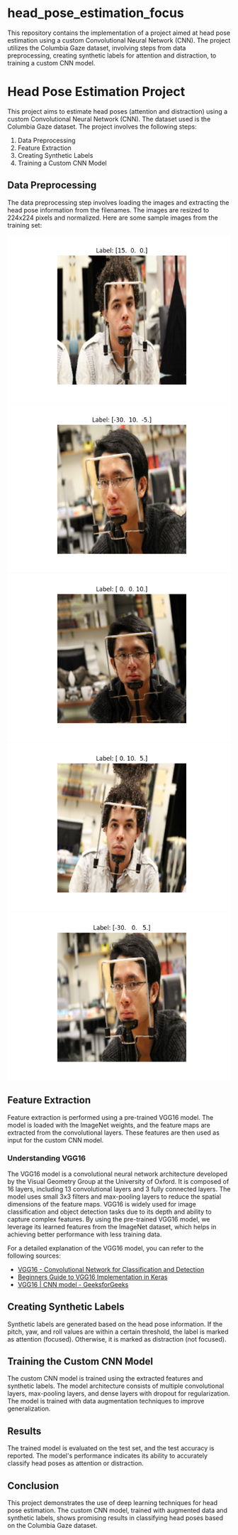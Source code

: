 # head_pose_estimation_focus
This repository contains the implementation of a project aimed at head pose estimation using a custom Convolutional Neural Network (CNN). The project utilizes the Columbia Gaze dataset, involving steps from data preprocessing, creating synthetic labels for attention and distraction, to training a custom CNN model.

<html lang="en">
    <H1>Head Pose Estimation Project</H1>
    <p>This project aims to estimate head poses (attention and distraction) using a custom Convolutional Neural Network (CNN). The dataset used is the Columbia Gaze dataset. The project involves the following steps:</p>
    <ol>
        <li>Data Preprocessing</li>
        <li>Feature Extraction</li>
        <li>Creating Synthetic Labels</li>
        <li>Training a Custom CNN Model</li>
    </ol>
    <h2>Data Preprocessing</h2>
    <p>The data preprocessing step involves loading the images and extracting the head pose information from the filenames. The images are resized to 224x224 pixels and normalized. Here are some sample images from the training set:</p>
    <div class="image-container">
        <img src="samples/train_sample_0.png" alt="Training Sample 0">
        <img src="samples/train_sample_1.png" alt="Training Sample 1">
        <img src="samples/train_sample_2.png" alt="Training Sample 2">
        <img src="samples/train_sample_3.png" alt="Training Sample 3">
        <img src="samples/train_sample_4.png" alt="Training Sample 4">
    </div>
    <h2>Feature Extraction</h2>
    <p>Feature extraction is performed using a pre-trained VGG16 model. The model is loaded with the ImageNet weights, and the feature maps are extracted from the convolutional layers. These features are then used as input for the custom CNN model.</p>
    <h3>Understanding VGG16</h3>
    <p>The VGG16 model is a convolutional neural network architecture developed by the Visual Geometry Group at the University of Oxford. It is composed of 16 layers, including 13 convolutional layers and 3 fully connected layers. The model uses small 3x3 filters and max-pooling layers to reduce the spatial dimensions of the feature maps. VGG16 is widely used for image classification and object detection tasks due to its depth and ability to capture complex features. By using the pre-trained VGG16 model, we leverage its learned features from the ImageNet dataset, which helps in achieving better performance with less training data.</p>
    <p>For a detailed explanation of the VGG16 model, you can refer to the following sources:</p>
    <ul>
        <li><a href="https://neurohive.io/en/popular-networks/vgg16/" target="_blank">VGG16 - Convolutional Network for Classification and Detection</a></li>
        <li><a href="https://builtin.com/data-science/vgg16-keras" target="_blank">Beginners Guide to VGG16 Implementation in Keras</a></li>
        <li><a href="https://www.geeksforgeeks.org/vgg-16-cnn-model/" target="_blank">VGG16 | CNN model - GeeksforGeeks</a></li>
    </ul>
    <h2>Creating Synthetic Labels</h2>
    <p>Synthetic labels are generated based on the head pose information. If the pitch, yaw, and roll values are within a certain threshold, the label is marked as attention (focused). Otherwise, it is marked as distraction (not focused).</p>
    <h2>Training the Custom CNN Model</h2>
    <p>The custom CNN model is trained using the extracted features and synthetic labels. The model architecture consists of multiple convolutional layers, max-pooling layers, and dense layers with dropout for regularization. The model is trained with data augmentation techniques to improve generalization.</p>
    <h2>Results</h2>
    <p>The trained model is evaluated on the test set, and the test accuracy is reported. The model's performance indicates its ability to accurately classify head poses as attention or distraction.</p>
    <h2>Conclusion</h2>
    <p>This project demonstrates the use of deep learning techniques for head pose estimation. The custom CNN model, trained with augmented data and synthetic labels, shows promising results in classifying head poses based on the Columbia Gaze dataset.</p>

</html>

